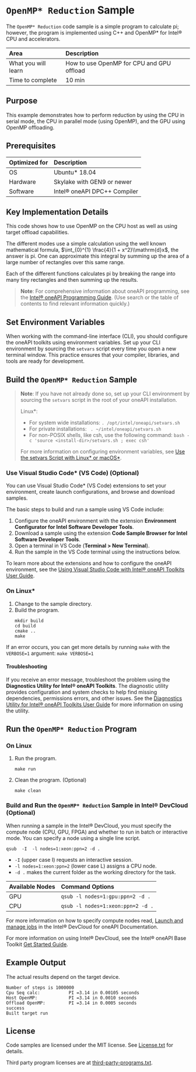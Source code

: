 ﻿# `OpenMP* Reduction` Sample

The `OpenMP* Reduction` code sample is a simple program to calculate pi; however, the program is implemented using C++ and OpenMP* for Intel® CPU and accelerators.

| Area                  | Description
|:---                   |:---
| What you will learn   | How to use OpenMP for CPU and GPU offload
| Time to complete      | 10 min

## Purpose

This example demonstrates how to perform reduction by using the CPU in serial mode, the CPU in parallel mode (using OpenMP), and the GPU using OpenMP offloading.

## Prerequisites

| Optimized for        | Description
|:---                  |:---
| OS	                 | Ubuntu* 18.04
| Hardware	           | Skylake with GEN9 or newer
| Software	           | Intel® oneAPI DPC++ Compiler

## Key Implementation Details

This code shows how to use OpenMP on the CPU host as well as using target offload capabilities.

The different modes use a simple calculation using the well known mathematical formula, $\int_{0}^{1} \frac{4}{1 + x^2}\\mathrm{d}x$, the answer is pi. One can approximate this integral by summing up the area of a large number of rectangles over this same range.

Each of the different functions calculates pi by breaking the range into many tiny rectangles and then summing up the results.

>**Note**: For comprehensive information about oneAPI programming, see the [Intel® oneAPI Programming Guide](https://software.intel.com/en-us/oneapi-programming-guide). (Use search or the table of contents to find relevant information quickly.)


## Set Environment Variables

When working with the command-line interface (CLI), you should configure the oneAPI toolkits using environment variables. Set up your CLI environment by sourcing the `setvars` script every time you open a new terminal window. This practice ensures that your compiler, libraries, and tools are ready for development.

## Build the `OpenMP* Reduction` Sample

> **Note**: If you have not already done so, set up your CLI
> environment by sourcing  the `setvars` script in the root of your oneAPI installation.
>
> Linux*:
> - For system wide installations: `. /opt/intel/oneapi/setvars.sh`
> - For private installations: ` . ~/intel/oneapi/setvars.sh`
> - For non-POSIX shells, like csh, use the following command: `bash -c 'source <install-dir>/setvars.sh ; exec csh'`
>
> For more information on configuring environment variables, see [Use the setvars Script with Linux* or macOS*](https://www.intel.com/content/www/us/en/develop/documentation/oneapi-programming-guide/top/oneapi-development-environment-setup/use-the-setvars-script-with-linux-or-macos.html).

### Use Visual Studio Code* (VS Code) (Optional)

You can use Visual Studio Code* (VS Code) extensions to set your environment,
create launch configurations, and browse and download samples.

The basic steps to build and run a sample using VS Code include:
 1. Configure the oneAPI environment with the extension **Environment Configurator for Intel Software Developer Tools**.
 2. Download a sample using the extension **Code Sample Browser for Intel Software Developer Tools**.
 3. Open a terminal in VS Code (**Terminal > New Terminal**).
 4. Run the sample in the VS Code terminal using the instructions below.

To learn more about the extensions and how to configure the oneAPI environment, see the 
[Using Visual Studio Code with Intel® oneAPI Toolkits User Guide](https://www.intel.com/content/www/us/en/develop/documentation/using-vs-code-with-intel-oneapi/top.html).

### On Linux*
1. Change to the sample directory.
2. Build the program.
   ```
   mkdir build
   cd build
   cmake ..
   make
   ```

If an error occurs, you can get more details by running `make` with the `VERBOSE=1` argument:
``make VERBOSE=1``

#### Troubleshooting

If you receive an error message, troubleshoot the problem using the **Diagnostics Utility for Intel® oneAPI Toolkits**. The diagnostic utility provides configuration and system checks to help find missing dependencies, permissions errors, and other issues. See the [Diagnostics Utility for Intel® oneAPI Toolkits User Guide](https://www.intel.com/content/www/us/en/develop/documentation/diagnostic-utility-user-guide/top.html) for more information on using the utility.


## Run the `OpenMP* Reduction` Program

### On Linux

1. Run the program.
   ```
   make run
   ```
2. Clean the program. (Optional)
   ```
   make clean
   ```

### Build and Run the `OpenMP* Reduction` Sample in Intel® DevCloud (Optional)

When running a sample in the Intel® DevCloud, you must specify the compute node (CPU, GPU, FPGA) and whether to run in batch or interactive mode. You can specify a node using a single line script.

```
qsub  -I  -l nodes=1:xeon:ppn=2 -d .
```

- `-I` (upper case I) requests an interactive session.
- `-l nodes=1:xeon:ppn=2` (lower case L) assigns a CPU node.
- `-d .` makes the current folder as the working directory for the task.

|Available Nodes	    |Command Options
|:---                   |:---
|GPU	                | `qsub -l nodes=1:gpu:ppn=2 -d .`
|CPU	                | `qsub -l nodes=1:xeon:ppn=2 -d .`

For more information on how to specify compute nodes read, [Launch and manage jobs](https://devcloud.intel.com/oneapi/documentation/job-submission/) in the Intel® DevCloud for oneAPI Documentation.

For more information on using Intel® DevCloud, see the Intel® oneAPI Base Toolkit [Get Started Guide](https://devcloud.intel.com/oneapi/get_started/).


## Example Output

The actual results depend on the target device.

```
Number of steps is 1000000
Cpu Seq calc:           PI =3.14 in 0.00105 seconds
Host OpenMP:            PI =3.14 in 0.0010 seconds
Offload OpenMP:         PI =3.14 in 0.0005 seconds
success
Built target run
```

## License

Code samples are licensed under the MIT license. See [License.txt](https://github.com/oneapi-src/oneAPI-samples/blob/master/License.txt) for details.

Third party program licenses are at [third-party-programs.txt](https://github.com/oneapi-src/oneAPI-samples/blob/master/third-party-programs.txt).